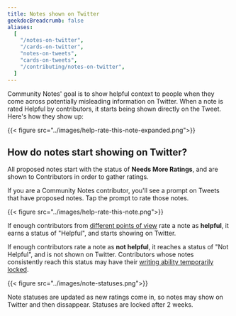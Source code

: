```yaml
---
title: Notes shown on Twitter
geekdocBreadcrumb: false
aliases:
  [
    "/notes-on-twitter",
    "/cards-on-twitter",
    "notes-on-tweets",
    "cards-on-tweets",
    "/contributing/notes-on-twitter",
  ]
---
```


Community Notes' goal is to show helpful context to people when they come across potentially misleading information on Twitter. When a note is rated Helpful by contributors, it starts being shown directly on the Tweet. Here's how they show up:

{{< figure src="../images/help-rate-this-note-expanded.png">}}

## How do notes start showing on Twitter?

All proposed notes start with the status of **Needs More Ratings**, and are shown to Contributors in order to gather ratings.

If you are a Community Notes contributor, you'll see a prompt on Tweets that have proposed notes. Tap the prompt to rate those notes.

{{< figure src="../images/help-rate-this-note.png">}}

If enough contributors from [different points of view](../diversity) rate a note as **helpful**, it earns a status of "Helpful", and starts showing on Twitter.

If enough contributors rate a note as **not helpful**, it reaches a status of "Not Helpful", and is not shown on Twitter. Contributors whose notes consistently reach this status may have their [writing ability temporarily locked](../writing-ability).

{{< figure src="../images/note-statuses.png">}}

Note statuses are updated as new ratings come in, so notes may show on Twitter and then dissappear. Statuses are locked after 2 weeks.
